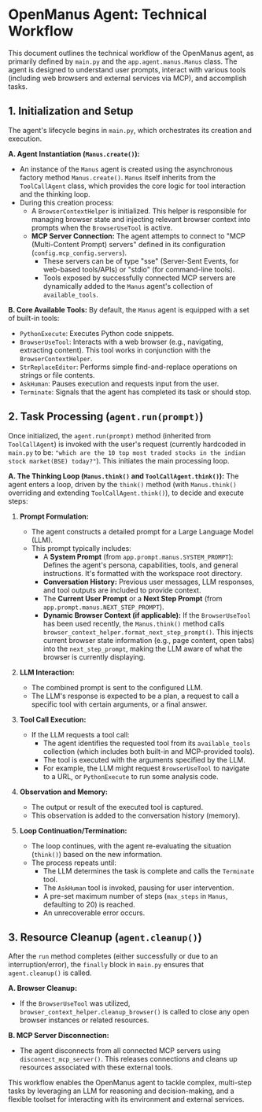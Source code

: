 # OpenManus Agent: Technical Workflow

This document outlines the technical workflow of the OpenManus agent, as primarily defined by `main.py` and the `app.agent.manus.Manus` class. The agent is designed to understand user prompts, interact with various tools (including web browsers and external services via MCP), and accomplish tasks.

## 1. Initialization and Setup

The agent's lifecycle begins in `main.py`, which orchestrates its creation and execution.

**A. Agent Instantiation (`Manus.create()`):**
   - An instance of the `Manus` agent is created using the asynchronous factory method `Manus.create()`. `Manus` itself inherits from the `ToolCallAgent` class, which provides the core logic for tool interaction and the thinking loop.
   - During this creation process:
     - A `BrowserContextHelper` is initialized. This helper is responsible for managing browser state and injecting relevant browser context into prompts when the `BrowserUseTool` is active.
     - **MCP Server Connection:** The agent attempts to connect to "MCP (Multi-Content Prompt) servers" defined in its configuration (`config.mcp_config.servers`).
       - These servers can be of type "sse" (Server-Sent Events, for web-based tools/APIs) or "stdio" (for command-line tools).
       - Tools exposed by successfully connected MCP servers are dynamically added to the `Manus` agent's collection of `available_tools`.

**B. Core Available Tools:**
   By default, the `Manus` agent is equipped with a set of built-in tools:
   - `PythonExecute`: Executes Python code snippets.
   - `BrowserUseTool`: Interacts with a web browser (e.g., navigating, extracting content). This tool works in conjunction with the `BrowserContextHelper`.
   - `StrReplaceEditor`: Performs simple find-and-replace operations on strings or file contents.
   - `AskHuman`: Pauses execution and requests input from the user.
   - `Terminate`: Signals that the agent has completed its task or should stop.

## 2. Task Processing (`agent.run(prompt)`)

Once initialized, the `agent.run(prompt)` method (inherited from `ToolCallAgent`) is invoked with the user's request (currently hardcoded in `main.py` to be: `"which are the 10 top most traded stocks in the indian stock market(BSE) today?"`). This initiates the main processing loop.

**A. The Thinking Loop (`Manus.think()` and `ToolCallAgent.think()`):**
   The agent enters a loop, driven by the `think()` method (with `Manus.think()` overriding and extending `ToolCallAgent.think()`), to decide and execute steps:

   1.  **Prompt Formulation:**
       - The agent constructs a detailed prompt for a Large Language Model (LLM).
       - This prompt typically includes:
         - A **System Prompt** (from `app.prompt.manus.SYSTEM_PROMPT`): Defines the agent's persona, capabilities, tools, and general instructions. It's formatted with the workspace root directory.
         - **Conversation History:** Previous user messages, LLM responses, and tool outputs are included to provide context.
         - The **Current User Prompt** or a **Next Step Prompt** (from `app.prompt.manus.NEXT_STEP_PROMPT`).
         - **Dynamic Browser Context (if applicable):** If the `BrowserUseTool` has been used recently, the `Manus.think()` method calls `browser_context_helper.format_next_step_prompt()`. This injects current browser state information (e.g., page content, open tabs) into the `next_step_prompt`, making the LLM aware of what the browser is currently displaying.

   2.  **LLM Interaction:**
       - The combined prompt is sent to the configured LLM.
       - The LLM's response is expected to be a plan, a request to call a specific tool with certain arguments, or a final answer.

   3.  **Tool Call Execution:**
       - If the LLM requests a tool call:
         - The agent identifies the requested tool from its `available_tools` collection (which includes both built-in and MCP-provided tools).
         - The tool is executed with the arguments specified by the LLM.
         - For example, the LLM might request `BrowserUseTool` to navigate to a URL, or `PythonExecute` to run some analysis code.

   4.  **Observation and Memory:**
       - The output or result of the executed tool is captured.
       - This observation is added to the conversation history (memory).

   5.  **Loop Continuation/Termination:**
       - The loop continues, with the agent re-evaluating the situation (`think()`) based on the new information.
       - The process repeats until:
         - The LLM determines the task is complete and calls the `Terminate` tool.
         - The `AskHuman` tool is invoked, pausing for user intervention.
         - A pre-set maximum number of steps (`max_steps` in `Manus`, defaulting to 20) is reached.
         - An unrecoverable error occurs.

## 3. Resource Cleanup (`agent.cleanup()`)

After the `run` method completes (either successfully or due to an interruption/error), the `finally` block in `main.py` ensures that `agent.cleanup()` is called.

**A. Browser Cleanup:**
   - If the `BrowserUseTool` was utilized, `browser_context_helper.cleanup_browser()` is called to close any open browser instances or related resources.

**B. MCP Server Disconnection:**
   - The agent disconnects from all connected MCP servers using `disconnect_mcp_server()`. This releases connections and cleans up resources associated with these external tools.

This workflow enables the OpenManus agent to tackle complex, multi-step tasks by leveraging an LLM for reasoning and decision-making, and a flexible toolset for interacting with its environment and external services.
